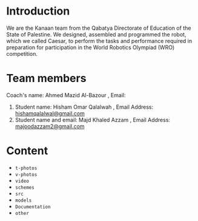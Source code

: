 
# Introduction #

We are the Kanaan team from the Qabatya Directorate of Education of the State of Palestine. 
We designed, assembled and programmed the robot, which we called Caesar, to perform the tasks and performance required in preparation for participation in the World Robotics Olympiad (WRO) competition.


# Team members #

Coach's name: Ahmed Mazid Al-Bazour ,
Email:
1) Student name: Hisham Omar Qalalwah ,
Email Address: hishamqalalwal@gmail.com
2) Student name and email: Majd Khaled Azzam ,
Email Address: majoodazzam2@gmail.com


# Content #

* `t-photos`
* `v-photos`
* `video`
* `schemes`
* `src`
* `models`
* `Documentation`
* `other`
